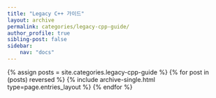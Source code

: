 ```yaml
---
title: "Legacy C++ 가이드"
layout: archive
permalink: categories/legacy-cpp-guide/
author_profile: true
sibling-post: false
sidebar: 
    nav: "docs"
---
```


{% assign posts = site.categories.legacy-cpp-guide %}
{% for post in (posts) reversed %} {% include archive-single.html type=page.entries_layout %} {% endfor %}
